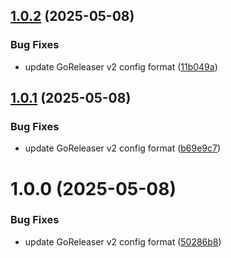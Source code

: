 ## [1.0.2](https://github.com/MA-DOS/LowLevelMonitoring/compare/v1.0.1...v1.0.2) (2025-05-08)


### Bug Fixes

* update GoReleaser v2 config format ([11b049a](https://github.com/MA-DOS/LowLevelMonitoring/commit/11b049a5dfe33d768c92d1c99f213880a04d21e1))

## [1.0.1](https://github.com/MA-DOS/LowLevelMonitoring/compare/v1.0.0...v1.0.1) (2025-05-08)


### Bug Fixes

* update GoReleaser v2 config format ([b69e9c7](https://github.com/MA-DOS/LowLevelMonitoring/commit/b69e9c7786f6c715cb53b09ac95a119531cef928))

# 1.0.0 (2025-05-08)


### Bug Fixes

* update GoReleaser v2 config format ([50286b8](https://github.com/MA-DOS/LowLevelMonitoring/commit/50286b823c1a18aaf50961e26751bb1b4190f243))
